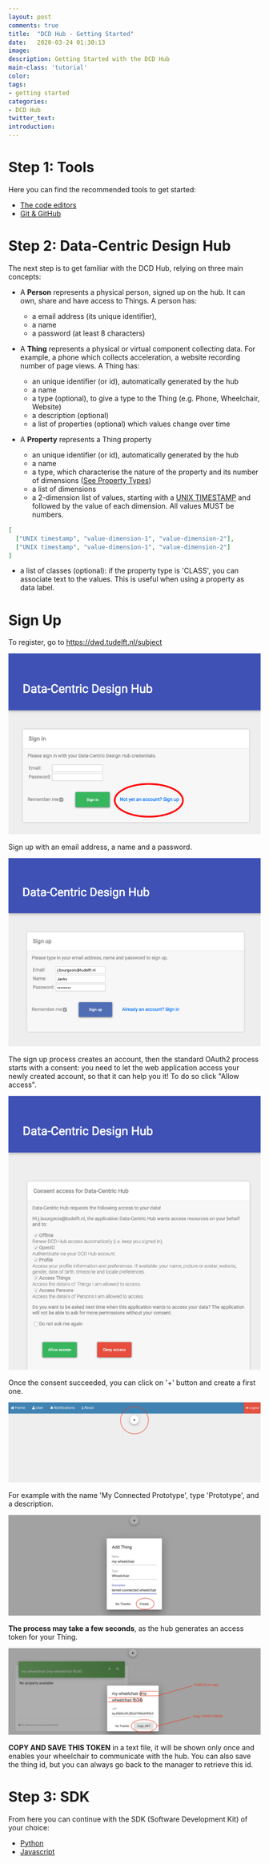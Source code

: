 ```yaml
---
layout: post
comments: true
title:  "DCD Hub - Getting Started"
date:   2020-03-24 01:30:13
image: 
description: Getting Started with the DCD Hub
main-class: 'tutorial'
color:
tags:
- getting started
categories:
- DCD Hub
twitter_text:
introduction:
---
```


# Step 1: Tools

Here you can find the recommended tools to get started:

- [The code editors](https://datacentricdesign.github.io/2019/04/30/tool-ide)
- [Git & GitHub](https://datacentricdesign.github.io/2019/09/10/tools-git)
    
# Step 2: Data-Centric Design Hub

The next step is to get familiar with the DCD Hub, relying on three main concepts:

* A **Person** represents a physical person, signed up on the hub. It can own, share and
 have access to Things. A person has:
 
  * a email address (its unique identifier),
  * a name
  * a password (at least 8 characters)

* A **Thing** represents a physical or virtual component collecting data. For example, a
phone which collects acceleration, a website recording number of page views. A Thing
has:

  * an unique identifier (or id), automatically generated by the hub 
  * a name
  * a type (optional), to give a type to the Thing (e.g. Phone, Wheelchair, Website)
  * a description (optional)
  * a list of properties (optional) which values change over time

* A **Property** represents a Thing property

  * an unique identifier (or id), automatically generated by the hub 
  * a name
  * a type, which characterise the nature of the property and its number of
  dimensions ([See Property Types](https://datacentricdesign.github.io/2020/03/24/dcdhub/api.html#property-types))
  * a list of dimensions
  * a 2-dimension list of values, starting with a [UNIX TIMESTAMP](https://www.unixtimestamp.com/)
  and followed by the value of each dimension. All values MUST be numbers.

```json
[
  ["UNIX timestamp", "value-dimension-1", "value-dimension-2"],
  ["UNIX timestamp", "value-dimension-1", "value-dimension-2"]
]
```
  
  * a list of classes (optional): if the property type is 'CLASS', you can associate
  text to the values. This is useful when using a property as data label.

# Sign Up

To register, go to <a href="https://dwd.tudelft.nl/subject" target="_blank">https://dwd.tudelft.nl/subject</a>

![DCD Hub](/assets/img/posts/dcdhub.png)

Sign up with an email address, a name and a password.

![Sign up](/assets/img/posts/signup.png)

The sign up process creates an account, then the standard OAuth2 process starts
with a consent: you need to let the web application access your newly created account,
so that it can help you it! To do so click "Allow access".

![Consent](/assets/img/posts/consent.png)

Once the consent succeeded, you can click on '+' button and create a first one.

![Create Thing - Button](/assets/img/posts/create_thing_button.png)

For example with the name 'My Connected Prototype', type 'Prototype', and a
description.

![Create Thing - Dialog](/assets/img/posts/create_thing_dialog.png)

**The process may take a few seconds**, as the hub generates an access token for your Thing.

![Create Thing - JWT](/assets/img/posts/create_thing_jwt.png)

**COPY AND SAVE THIS TOKEN** in a text file, it will be shown only once and enables
your wheelchair to communicate with the hub. You can also save the thing id, but
you can always go back to the manager to retrieve this id.

# Step 3: SDK

From here you can continue with the SDK (Software Development Kit) of your choice:

- [Python](https://datacentricdesign.github.io/2020/03/24/dcdhub-sdk-python.html)
- [Javascript](https://datacentricdesign.github.io/2020/03/24/dcdhub-sdk-js.html)


